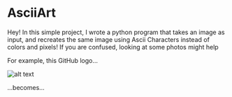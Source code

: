 # AsciiArt

Hey! In this simple project, I wrote a python program that takes an image as input, and recreates the same image using Ascii Characters instead of colors and pixels! If you are confused, looking at some photos might help

For example, this GitHub logo...

![alt text](https://github.com/GiacomoPorpiglia/AsciiArt/edit/master/octocat.png?raw=true)

...becomes...
